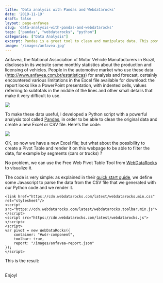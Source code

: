 ```yaml
---
title: 'Data analysis with Pandas and Webdatarocks'
date: '2019-11-19'
draft: false
layout: page-anfavea
slug: 'data-analysis-with-pandas-and-webdatarocks'
tags: ["pandas", "webdatarocks", "python"]
categories: ["Data Analysis"]
excerpt: Pandas is a great tool to clean and manipulate data. This post shows an example applied to the Brazilian automotive market.
image: '/images/anfavea.jpg'
---
```


Anfavea, the National Association of Motor Vehicle Manufacturers in Brazil, discloses in its website some monthly statistics about the production and licensing of vehicles.
People in the automotive market who use these data (http://www.anfavea.com.br/estatisticas) for analysis and forecast, certainly encountered various limitations in the Excel file available for download: the report looks like a PowerPoint presentation, with indented cells, values referring to subtotals in the middle of the lines and other small details that make it very difficult to use.

![](/images/anfavea-excel.png)

To make these data useful, I developed a Python script with a powerful analysis tool called [Pandas](https://pandas.pydata.org/), in order to be able to clean the original data and create a new Excel or CSV file.
Here's the code:

![](/images/anfavea-python-code.png)

OK, so now we have a new Excel file; but what about the possibility to create a Pivot Table and render it on this webpage to be able to filter the data, for example by segments (cars or trucks) ?

No problem, we can use the Free Web Pivot Table Tool from [WebDataRocks](https://www.webdatarocks.com/) to visualize it.

The code is very simple: as explained in their [quick start guide](https://www.webdatarocks.com/doc/how-to-start-online-reporting/), we define some Javascript to parse the data from the CSV file that we generated with our Python code and we render it.

```
<link href="https://cdn.webdatarocks.com/latest/webdatarocks.min.css" rel="stylesheet"/>
<script src="https://cdn.webdatarocks.com/latest/webdatarocks.toolbar.min.js"></script>
<script src="https://cdn.webdatarocks.com/latest/webdatarocks.js"></script>
<script>
var pivot = new WebDataRocks({
	container: "#wdr-component",
	toolbar: true,
    report: "/images/anfavea-report.json"
});
</script>
```

This is the result:

<div id="wdr-component"></div>
<br/>
Enjoy!